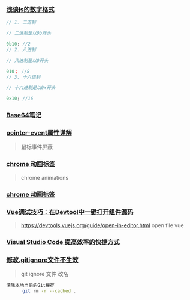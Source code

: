 ### [浅谈js的数字格式](https://www.cnblogs.com/amiezhang/p/7940067.html)

```js
// 1. 二进制

// 二进制是以0b开头

0b10; //2
// 2. 八进制

// 八进制是以0开头

010； //8
// 3. 十六进制

// 十六进制是以0x开头

0x10; //16
```

### [Base64笔记](http://www.ruanyifeng.com/blog/2008/06/base64.html)

### [pointer-event属性详解](https://blog.csdn.net/qq_37600506/article/details/99487744)

> 鼠标事件屏蔽

### [chrome 动画标签](https://blog.csdn.net/weixin_49012647/article/details/116424935)

> chrome animations

### [chrome 动画标签](https://www.cnblogs.com/buguge/p/11019818.html)

### [Vue调试技巧：在Devtool中一键打开组件源码](https://zhuanlan.zhihu.com/p/359927285)

> https://devtools.vuejs.org/guide/open-in-editor.html
> open file vue

### [Visual Studio Code 提高效率的快捷方式](https://juejin.cn/post/7066978065326276644)

### [修改.gitignore文件不生效](https://www.cnblogs.com/az4215/p/15597942.html)

> git ignore 文件 改名

```bash
清除本地当前的Git缓存
      git rm -r --cached .
```
